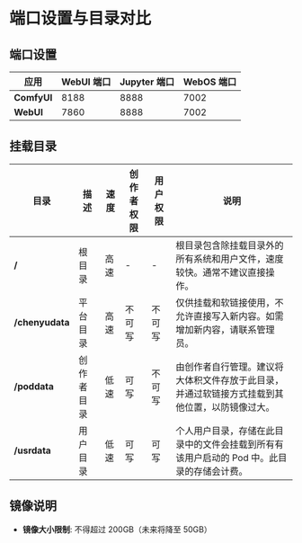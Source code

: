# 端口设置与目录对比

## 端口设置

| 应用       | WebUI 端口 | Jupyter 端口 | WebOS 端口 |
|------------|------------|--------------|------------|
| **ComfyUI** | 8188       | 8888         | 7002       |
| **WebUI**   | 7860       | 8888         | 7002       |

## 挂载目录

| 目录        | 描述           | 速度  | 创作者权限 | 用户权限 | 说明                                                       |
|-------------|----------------|-------|------------|----------|------------------------------------------------------------|
| **/**         | 根目录         | 高速  | -          | -        | 根目录包含除挂载目录外的所有系统和用户文件，速度较快。通常不建议直接操作。 |
| **/chenyudata** | 平台目录       | 高速  | 不可写     | 不可写   | 仅供挂载和软链接使用，不允许直接写入新内容。如需增加新内容，请联系管理员。 |
| **/poddata**    | 创作者目录     | 低速  | 可写       | 不可写   | 由创作者自行管理。建议将大体积文件存放于此目录，并通过软链接方式挂载到其他位置，以防镜像过大。 |
| **/usrdata**    | 用户目录       | 低速  | 可写       | 可写     | 个人用户目录，存储在此目录中的文件会挂载到所有有该用户启动的 Pod 中。此目录的存储会计费。 |

## 镜像说明

- **镜像大小限制**: 不得超过 200GB（未来将降至 50GB）
